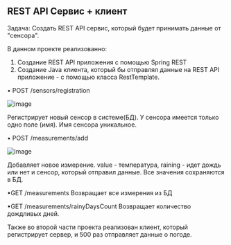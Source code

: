 ## REST API Сервис + клиент

Задача: Создать REST API сервис, который будет принимать данные от "сенсора".

В данном проекте реализованно:
1. Создание REST API приложения с помощью Spring REST
2. Создание Java клиента, который бы отправлял данные на REST API приложение - с помощью класса RestTemplate.

• POST /sensors/registration


![image](https://user-images.githubusercontent.com/116525105/218654456-9725618b-1fde-4f83-b547-3786f89258bd.png)


Регистрирует новый сенсор в системе(БД). У сенсора имеется только одно поле (имя). Имя сенсора уникальное. 




• POST /measurements/add

![image](https://user-images.githubusercontent.com/116525105/218655117-2519fa20-9e23-414c-b50c-12cfb2067cee.png)


Добавляет новое измерение. value - температура, raining - идет дождь или нет и сенсор, который отправил данные.
Все значения сохраняются в БД.


•GET /measurements
Возвращает все измерения из БД


•GET /measurements/rainyDaysCount
Возвращает количество дождливых дней.


Также во второй части проекта реализован клиент, который регистрирует сервер, и 500 раз отправляет данные о погоде.
